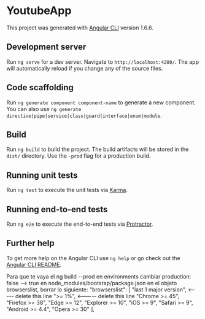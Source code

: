 # YoutubeApp

This project was generated with [Angular CLI](https://github.com/angular/angular-cli) version 1.6.6.

## Development server

Run `ng serve` for a dev server. Navigate to `http://localhost:4200/`. The app will automatically reload if you change any of the source files.

## Code scaffolding

Run `ng generate component component-name` to generate a new component. You can also use `ng generate directive|pipe|service|class|guard|interface|enum|module`.

## Build

Run `ng build` to build the project. The build artifacts will be stored in the `dist/` directory. Use the `-prod` flag for a production build.

## Running unit tests

Run `ng test` to execute the unit tests via [Karma](https://karma-runner.github.io).

## Running end-to-end tests

Run `ng e2e` to execute the end-to-end tests via [Protractor](http://www.protractortest.org/).

## Further help

To get more help on the Angular CLI use `ng help` or go check out the [Angular CLI README](https://github.com/angular/angular-cli/blob/master/README.md).


Para que te vaya el ng build --prod 
	en environments cambiar production: false --> true
	en node_modules/bootsrap/package.json en el objeto browserslist, borrar lo siguiente:
		"browserslist": [
			"last 1 major version", <----- delete this line
			">= 1%", <----- delete this line
			"Chrome >= 45",
			"Firefox >= 38",
			"Edge >= 12",
			"Explorer >= 10",
			"iOS >= 9",
			"Safari >= 9",
			"Android >= 4.4",
			"Opera >= 30"
		],
